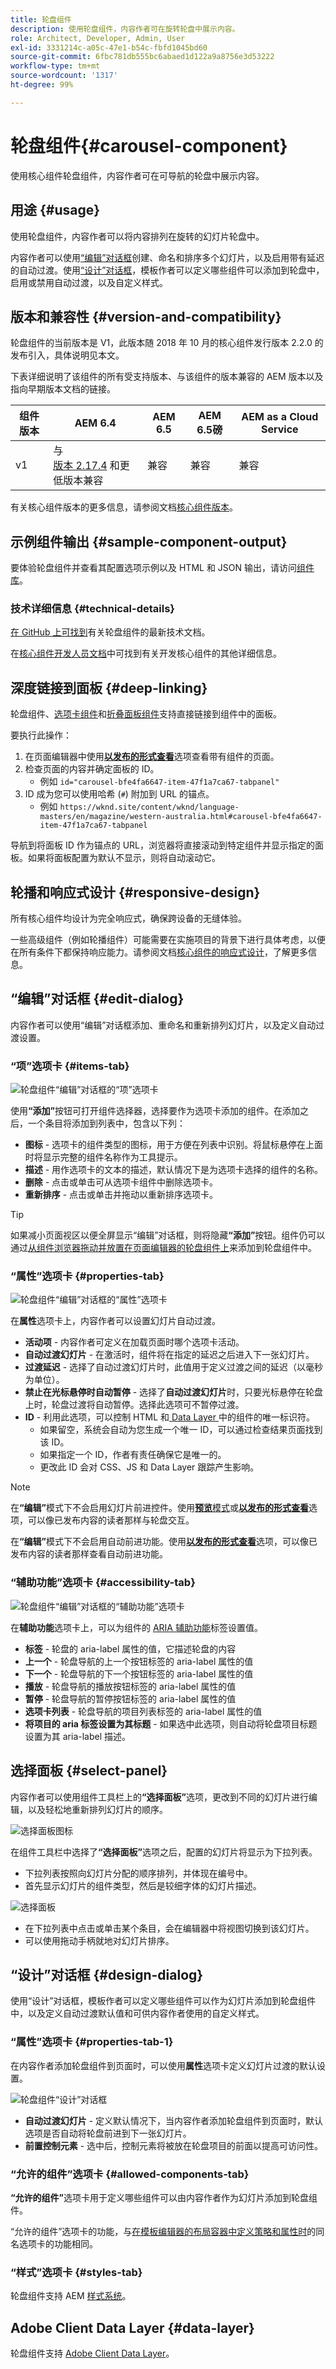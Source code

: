 ```yaml
---
title: 轮盘组件
description: 使用轮盘组件，内容作者可在旋转轮盘中展示内容。
role: Architect, Developer, Admin, User
exl-id: 3331214c-a05c-47e1-b54c-fbfd1045bd60
source-git-commit: 6fbc781db555bc6abaed1d122a9a8756e3d53222
workflow-type: tm+mt
source-wordcount: '1317'
ht-degree: 99%

---
```



# 轮盘组件{#carousel-component}

使用核心组件轮盘组件，内容作者可在可导航的轮盘中展示内容。

## 用途 {#usage}

使用轮盘组件，内容作者可以将内容排列在旋转的幻灯片轮盘中。

内容作者可以使用[“编辑”对话框](#edit-dialog)创建、命名和排序多个幻灯片，以及启用带有延迟的自动过渡。使用[“设计”对话框](#design-dialog)，模板作者可以定义哪些组件可以添加到轮盘中，启用或禁用自动过渡，以及自定义样式。

## 版本和兼容性 {#version-and-compatibility}

轮盘组件的当前版本是 V1，此版本随 2018 年 10 月的核心组件发行版本 2.2.0 的发布引入，具体说明见本文。

下表详细说明了该组件的所有受支持版本、与该组件的版本兼容的 AEM 版本以及指向早期版本文档的链接。

| 组件版本 | AEM 6.4 | AEM 6.5 | AEM 6.5磅 | AEM as a Cloud Service |
|--- |--- |--- |---|---|
| v1 | 与<br>[版本 2.17.4](/help/versions.md) 和更低版本兼容 | 兼容 | 兼容 | 兼容 |

有关核心组件版本的更多信息，请参阅文档[核心组件版本](/help/versions.md)。

## 示例组件输出 {#sample-component-output}

要体验轮盘组件并查看其配置选项示例以及 HTML 和 JSON 输出，请访问[组件库](https://adobe.com/go/aem_cmp_library_carousel_cn)。

### 技术详细信息 {#technical-details}

[在 GitHub 上可找到](https://adobe.com/go/aem_cmp_tech_carousel_v1_cn)有关轮盘组件的最新技术文档。

在[核心组件开发人员文档](/help/developing/overview.md)中可找到有关开发核心组件的其他详细信息。

## 深度链接到面板 {#deep-linking}

轮盘组件、[选项卡组件](tabs.md)和[折叠面板组件](accordion.md)支持直接链接到组件中的面板。

要执行此操作：

1. 在页面编辑器中使用&#x200B;**[以发布的形式查看](https://experienceleague.adobe.com/docs/experience-manager-cloud-service/sites/authoring/fundamentals/editing-content.html#view-as-published)**&#x200B;选项查看带有组件的页面。
1. 检查页面的内容并确定面板的 ID。
   * 例如 `id="carousel-bfe4fa6647-item-47f1a7ca67-tabpanel"`
1. ID 成为您可以使用哈希 (`#`) 附加到 URL 的锚点。
   * 例如 `https://wknd.site/content/wknd/language-masters/en/magazine/western-australia.html#carousel-bfe4fa6647-item-47f1a7ca67-tabpanel`

导航到将面板 ID 作为锚点的 URL，浏览器将直接滚动到特定组件并显示指定的面板。如果将面板配置为默认不显示，则将自动滚动它。

## 轮播和响应式设计 {#responsive-design}

所有核心组件均设计为完全响应式，确保跨设备的无缝体验。

一些高级组件（例如轮播组件）可能需要在实施项目的背景下进行具体考虑，以便在所有条件下都保持响应能力。请参阅文档[核心组件的响应式设计](/help/responsive.md)，了解更多信息。

## “编辑”对话框 {#edit-dialog}

内容作者可以使用“编辑”对话框添加、重命名和重新排列幻灯片，以及定义自动过渡设置。

### “项”选项卡 {#items-tab}

![轮盘组件“编辑”对话框的“项”选项卡](/help/assets/carousel-edit-items.png)

使用&#x200B;**“添加”**&#x200B;按钮可打开组件选择器，选择要作为选项卡添加的组件。在添加之后，一个条目将添加到列表中，包含以下列：

* **图标** - 选项卡的组件类型的图标，用于方便在列表中识别。将鼠标悬停在上面时将显示完整的组件名称作为工具提示。
* **描述** - 用作选项卡的文本的描述，默认情况下是为选项卡选择的组件的名称。
* **删除** - 点击或单击可从选项卡组件中删除选项卡。
* **重新排序** - 点击或单击并拖动以重新排序选项卡。

>[!TIP]
>
>如果减小页面视区以便全屏显示“编辑”对话框，则将隐藏&#x200B;**“添加”**&#x200B;按钮。组件仍可以通过[从组件浏览器拖动并放置在页面编辑器的轮盘组件上](https://experienceleague.adobe.com/docs/experience-manager-cloud-service/sites/authoring/fundamentals/editing-content.html#inserting-a-component-from-the-components-browser)来添加到轮盘组件中。

### “属性”选项卡 {#properties-tab}

![轮盘组件“编辑”对话框的“属性”选项卡](/help/assets/carousel-edit-properties.png)

在&#x200B;**属性**&#x200B;选项卡上，内容作者可以设置幻灯片自动过渡。

* **活动项** - 内容作者可定义在加载页面时哪个选项卡活动。
* **自动过渡幻灯片** - 在激活时，组件将在指定的延迟之后进入下一张幻灯片。
* **过渡延迟** - 选择了自动过渡幻灯片时，此值用于定义过渡之间的延迟（以毫秒为单位）。
* **禁止在光标悬停时自动暂停** - 选择了&#x200B;**自动过渡幻灯片**&#x200B;时，只要光标悬停在轮盘上时，轮盘过渡将自动暂停。选择此选项可不暂停过渡。
* **ID** - 利用此选项，可以控制 HTML 和[ Data Layer ](/help/developing/data-layer/overview.md)中的组件的唯一标识符。
   * 如果留空，系统会自动为您生成一个唯一 ID，可以通过检查结果页面找到该 ID。
   * 如果指定一个 ID，作者有责任确保它是唯一的。
   * 更改此 ID 会对 CSS、JS 和 Data Layer 跟踪产生影响。

>[!NOTE]
>
>在&#x200B;**“编辑”**&#x200B;模式下不会启用幻灯片前进控件。使用&#x200B;[**预览**&#x200B;模式](https://experienceleague.adobe.com/docs/experience-manager-cloud-service/sites/authoring/fundamentals/editing-content.html#preview-mode)或&#x200B;**[以发布的形式查看](https://experienceleague.adobe.com/docs/experience-manager-cloud-service/sites/authoring/fundamentals/editing-content.html#view-as-published)**&#x200B;选项，可以像已发布内容的读者那样与轮盘交互。
>
>在&#x200B;**“编辑”**&#x200B;模式下不会启用自动前进功能。使用&#x200B;**[以发布的形式查看](https://experienceleague.adobe.com/docs/experience-manager-cloud-service/sites/authoring/fundamentals/editing-content.html#view-as-published)**&#x200B;选项，可以像已发布内容的读者那样查看自动前进功能。

### “辅助功能”选项卡 {#accessibility-tab}

![轮盘组件“编辑”对话框的“辅助功能”选项卡](/help/assets/carousel-edit-accessibility.png)

在&#x200B;**辅助功能**&#x200B;选项卡上，可以为组件的 [ARIA 辅助功能](https://www.w3.org/WAI/standards-guidelines/aria/)标签设置值。

* **标签** - 轮盘的 aria-label 属性的值，它描述轮盘的内容
* **上一个** - 轮盘导航的上一个按钮标签的 aria-label 属性的值
* **下一个** - 轮盘导航的下一个按钮标签的 aria-label 属性的值
* **播放** - 轮盘导航的播放按钮标签的 aria-label 属性的值
* **暂停** - 轮盘导航的暂停按钮标签的 aria-label 属性的值
* **选项卡列表** - 轮盘导航的项目列表标签的 aria-label 属性的值
* **将项目的 aria 标签设置为其标题** - 如果选中此选项，则自动将轮盘项目标题设置为其 aria-label 描述。

## 选择面板 {#select-panel}

内容作者可以使用组件工具栏上的&#x200B;**“选择面板”**&#x200B;选项，更改到不同的幻灯片进行编辑，以及轻松地重新排列幻灯片的顺序。

![选择面板图标](/help/assets/select-panel-icon.png)

在组件工具栏中选择了&#x200B;**“选择面板”**&#x200B;选项之后，配置的幻灯片将显示为下拉列表。

* 下拉列表按照向幻灯片分配的顺序排列，并体现在编号中。
* 首先显示幻灯片的组件类型，然后是较细字体的幻灯片描述。

![选择面板](/help/assets/select-panel-popover.png)

* 在下拉列表中点击或单击某个条目，会在编辑器中将视图切换到该幻灯片。
* 可以使用拖动手柄就地对幻灯片排序。

## “设计”对话框 {#design-dialog}

使用“设计”对话框，模板作者可以定义哪些组件可以作为幻灯片添加到轮盘组件中，以及定义自动过渡默认值和可供内容作者使用的自定义样式。

### “属性”选项卡 {#properties-tab-1}

在内容作者添加轮盘组件到页面时，可以使用&#x200B;**属性**&#x200B;选项卡定义幻灯片过渡的默认设置。

![轮盘组件“设计”对话框](/help/assets/carousel-design.png)

* **自动过渡幻灯片** - 定义默认情况下，当内容作者添加轮盘组件到页面时，默认选项是否自动将轮盘前进到下一张幻灯片。
* **前置控制元素** - 选中后，控制元素将被放在轮盘项目的前面以提高可访问性。

### “允许的组件”选项卡 {#allowed-components-tab}

**“允许的组件”**&#x200B;选项卡用于定义哪些组件可以由内容作者作为幻灯片添加到轮盘组件。

“允许的组件”选项卡的功能，与[在模板编辑器的布局容器中定义策略和属性时](https://experienceleague.adobe.com/docs/experience-manager-cloud-service/sites/authoring/features/templates.html)的同名选项卡的功能相同。

### “样式”选项卡 {#styles-tab}

轮盘组件支持 AEM [样式系统](/help/get-started/authoring.md#component-styling)。

## Adobe Client Data Layer {#data-layer}

轮盘组件支持 [Adobe Client Data Layer](/help/developing/data-layer/overview.md)。
